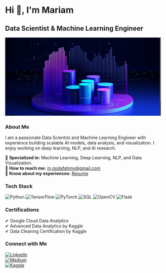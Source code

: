 # Hi 👋, I'm Mariam

## Data Scientist & Machine Learning Engineer

[![Portfolio](https://github.com/202201223/202201223/blob/main/Capture.PNG)](https://www.datascienceportfol.io/mariamgoda)

### About Me
I am a passionate Data Scientist and Machine Learning Engineer with experience building scalable AI models, data analysis, and visualization. I enjoy working on deep learning, NLP, and AI research.

🔹 **Specialized in:** Machine Learning, Deep Learning, NLP, and Data Visualization.  
🔹 **How to reach me:** m.godafahmy@gmail.com  
🔹 **Know about my experiences:** [Resume](#)

### Tech Stack
![Python](https://img.shields.io/badge/-Python-blue)
![TensorFlow](https://img.shields.io/badge/-TensorFlow-orange)
![PyTorch](https://img.shields.io/badge/-PyTorch-red)
![SQL](https://img.shields.io/badge/-SQL-lightgrey)
![OpenCV](https://img.shields.io/badge/-OpenCV-purple)
![Flask](https://img.shields.io/badge/-Flask-black)

### Certifications
✔ Google Cloud Data Analytics  
✔ Advanced Data Analytics by Kaggle  
✔ Data Cleaning Certification by Kaggle  

### Connect with Me
[![LinkedIn](https://img.shields.io/badge/LinkedIn-0077B5?style=for-the-badge&logo=linkedin&logoColor=white)](https://linkedin.com/in/mariam-goda)  
[![Medium](https://img.shields.io/badge/Medium-000000?style=for-the-badge&logo=medium&logoColor=white)](https://medium.com/@mariamgoda)  
[![Kaggle](https://img.shields.io/badge/Kaggle-20BEFF?style=for-the-badge&logo=kaggle&logoColor=white)](https://www.kaggle.com/mariammohamedgoda)

